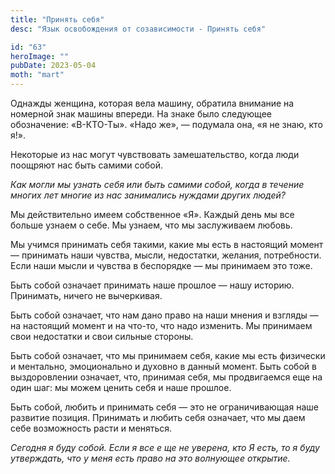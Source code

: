 ```yaml
---
title: "Принять себя"
desc: "Язык освобождения от созависимости - Принять себя"

id: "63"
heroImage: ""
pubDate: 2023-05-04
moth: "mart"
---
```


Однажды женщина, которая вела машину, обратила внимание на номерной знак
машины впереди. На знаке было следующее обозначение: «В-КТО-Ты». «Надо же», —
подумала она, «я не знаю, кто я!».

Некоторые из нас могут чувствовать замешательство, когда люди поощряют нас
быть самими собой.

_Как могли мы узнать себя или быть самими собой, когда в течение многих лет
многие из нас занимались нуждами_ _других людей?_

Мы действительно имеем собственное «Я». Каждый день мы все больше узнаем о
себе. Мы узнаем, что мы заслуживаем любовь.

Мы учимся принимать себя такими, какие мы есть в настоящий момент — принимать
наши чувства, мысли, недостатки, желания, потребности. Если наши мысли и
чувства в беспорядке — мы принимаем это тоже.

Быть собой означает принимать наше прошлое — нашу историю. Принимать, ничего
не вычеркивая.

Быть собой означает, что нам дано право на наши мнения и взгляды — на
настоящий момент и на что-то, что надо изменить. Мы принимаем свои недостатки
и свои сильные стороны.

Быть собой означает, что мы принимаем себя, какие мы есть физически и
ментально, эмоционально и духовно в данный момент. Быть собой в выздоровлении
означает, что, принимая себя, мы продвигаемся еще на один шаг: мы можем ценить
себя и наше прошлое.

Быть собой, любить и принимать себя — это не ограничивающая наше развитие
позиция. Принимать и любить себя означает, что мы даем себе возможность расти
и меняться.

_Сегодня_ _я_ _буду_ _собой._ _Если_ _я_ _все_ _е_ _ще_ _не_ _уверена,_ _кто_
_Я_ _есть,_ _то_ _я_ _буду_ _утверждать,_ _что_ _у_ _меня_ _есть_ _право_ _на_
_это_ _волнующее_ _открытие._

